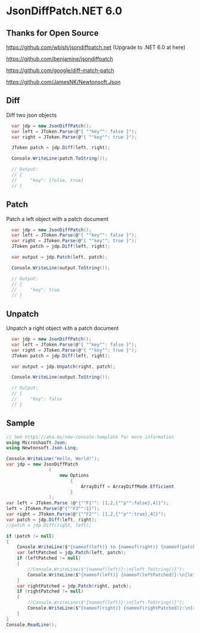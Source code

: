 # JsonDiffPatch.NET 6.0

## Thanks for Open Source

https://github.com/wbish/jsondiffpatch.net (Upgrade to .NET 6.0 at here)

https://github.com/benjamine/jsondiffpatch

https://github.com/google/diff-match-patch

https://github.com/JamesNK/Newtonsoft.Json

## Diff
Diff two json objects
```C#
  var jdp = new JsonDiffPatch();
  var left = JToken.Parse(@"{ ""key"": false }");
  var right = JToken.Parse(@"{ ""key"": true }");

  JToken patch = jdp.Diff(left, right);

  Console.WriteLine(patch.ToString());

  // Output:
  // {
  //     "key": [false, true]
  // }
```

## Patch
Patch a left object with a patch document
```C#
  var jdp = new JsonDiffPatch();
  var left = JToken.Parse(@"{ ""key"": false }");
  var right = JToken.Parse(@"{ ""key"": true }");
  JToken patch = jdp.Diff(left, right);

  var output = jdp.Patch(left, patch);

  Console.WriteLine(output.ToString());

  // Output:
  // {
  //     "key": true
  // }
```

## Unpatch
Unpatch a right object with a patch document
```C#
  var jdp = new JsonDiffPatch();
  var left = JToken.Parse(@"{ ""key"": false }");
  var right = JToken.Parse(@"{ ""key"": true }");
  JToken patch = jdp.Diff(left, right);

  var output = jdp.Unpatch(right, patch);

  Console.WriteLine(output.ToString());

  // Output:
  // {
  //     "key": false
  // }
```

## Sample
```c#
// See https://aka.ms/new-console-template for more information
using Microshaoft.Json;
using Newtonsoft.Json.Linq;

Console.WriteLine("Hello, World!");
var jdp = new JsonDiffPatch
                (
                    new Options
                        { 
                            ArrayDiff = ArrayDiffMode.Efficient
                        }
                );
var left = JToken.Parse (@"{""F1"": [1,2,{""p"":false},4]}");
left = JToken.Parse(@"{""F3"":1}");
var right = JToken.Parse(@"{""F2"": [1,2,{""p"":true},4]}");
var patch = jdp.Diff(left, right);
//patch = jdp.Diff(right, left);

if (patch != null)
{
    Console.WriteLine($"{nameof(left)} to {nameof(right)} {nameof(patch)}:\n{patch.ToString()}");
    var leftPatched = jdp.Patch(left, patch);
    if (leftPatched != null)
    {
        //Console.WriteLine($"{nameof(left)}:\n{left.ToString()}");
        Console.WriteLine($"{nameof(left)} {nameof(leftPatched)}:\n{leftPatched.ToString()}");
    }
    var rightPatched = jdp.Patch(right, patch);
    if (rightPatched != null)
    {
        //Console.WriteLine($"{nameof(left)}:\n{left.ToString()}");
        Console.WriteLine($"{nameof(right)} {nameof(rightPatched)}:\n{rightPatched.ToString()}");
    }
}
Console.ReadLine();
```